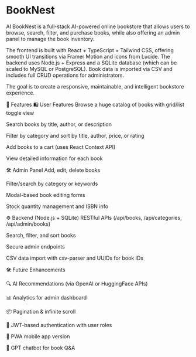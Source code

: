# BookNest
AI BookNest is a full-stack AI-powered online bookstore that allows users to browse, search, filter, and purchase books, while also offering an admin panel to manage the book inventory.

The frontend is built with React + TypeScript + Tailwind CSS, offering smooth UI transitions via Framer Motion and icons from Lucide. The backend uses Node.js + Express and a SQLite database (which can be scaled to MySQL or PostgreSQL). Book data is imported via CSV and includes full CRUD operations for administrators.

The goal is to create a responsive, maintainable, and intelligent bookstore experience.

📘 Features
🛍️ User Features
Browse a huge catalog of books with grid/list toggle view

Search books by title, author, or description

Filter by category and sort by title, author, price, or rating

Add books to a cart (uses React Context API)

View detailed information for each book

🛠️ Admin Panel
Add, edit, delete books

Filter/search by category or keywords

Modal-based book editing forms

Stock quantity management and ISBN info

⚙️ Backend (Node.js + SQLite)
RESTful APIs (/api/books, /api/categories, /api/admin/books)

Search, filter, and sort books

Secure admin endpoints

CSV data import with csv-parser and UUIDs for book IDs

🛠️ Future Enhancements

🔍 AI Recommendations (via OpenAI or HuggingFace APIs)

📊 Analytics for admin dashboard

📦 Pagination & infinite scroll

🔐 JWT-based authentication with user roles

📱 PWA mobile app version

🧠 GPT chatbot for book Q&A

